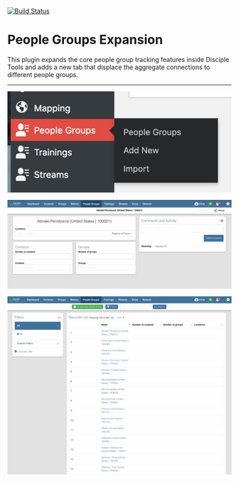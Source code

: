 [![Build Status](https://travis-ci.com/DiscipleTools/disciple-tools-people-groups.svg?branch=master)](https://travis-ci.com/DiscipleTools/disciple-tools-people-groups)

# People Groups Expansion

This plugin expands the core people group tracking features inside Disciple Tools and adds a new tab that displace the aggregate connections to different people groups.

---

![admin menu](https://raw.githubusercontent.com/DiscipleTools/disciple-tools-people-groups/master/documentation/admin-menu.png)

![details](https://raw.githubusercontent.com/DiscipleTools/disciple-tools-people-groups/master/documentation/details-screenshot.png)

![list screenshot](https://raw.githubusercontent.com/DiscipleTools/disciple-tools-people-groups/master/documentation/list-screenshot.png)

